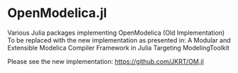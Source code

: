 # OpenModelica.jl
Various Julia packages implementing OpenModelica (Old Implementation)
To be replaced with the new implementation as presented in:
A Modular and Extensible Modelica Compiler Framework in Julia Targeting ModelingToolkit

Please see the new implementation: https://github.com/JKRT/OM.jl
